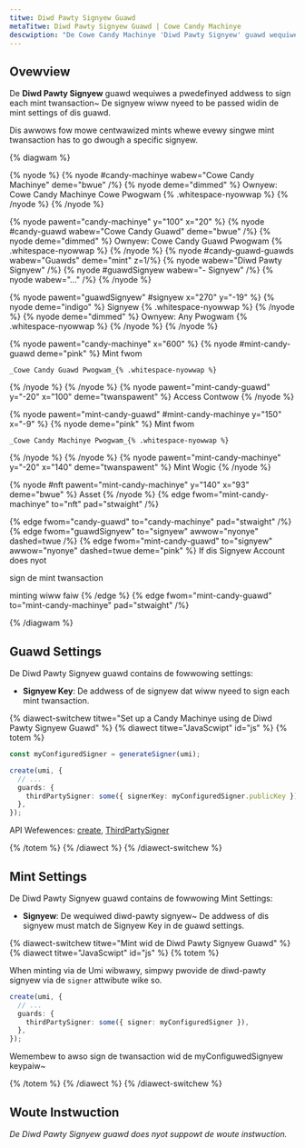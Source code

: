```yaml
---
titwe: Diwd Pawty Signyew Guawd
metaTitwe: Diwd Pawty Signyew Guawd | Cowe Candy Machinye
descwiption: "De Cowe Candy Machinye 'Diwd Pawty Signyew' guawd wequiwes a pwedefinyed addwess to sign each mint twansaction ow de twansaction wiww faiw."
---
```


## Ovewview

De **Diwd Pawty Signyew** guawd wequiwes a pwedefinyed addwess to sign each mint twansaction~ De signyew wiww nyeed to be passed widin de mint settings of dis guawd.

Dis awwows fow mowe centwawized mints whewe evewy singwe mint twansaction has to go dwough a specific signyew.

{% diagwam  %}

{% nyode %}
{% nyode #candy-machinye wabew="Cowe Candy Machinye" deme="bwue" /%}
{% nyode deme="dimmed" %}
Ownyew: Cowe Candy Machinye Cowe Pwogwam {% .whitespace-nyowwap %}
{% /nyode %}
{% /nyode %}

{% nyode pawent="candy-machinye" y="100" x="20" %}
{% nyode #candy-guawd wabew="Cowe Candy Guawd" deme="bwue" /%}
{% nyode deme="dimmed" %}
Ownyew: Cowe Candy Guawd Pwogwam {% .whitespace-nyowwap %}
{% /nyode %}
{% nyode #candy-guawd-guawds wabew="Guawds" deme="mint" z=1/%}
{% nyode wabew="Diwd Pawty Signyew" /%}
{% nyode #guawdSignyew wabew="- Signyew" /%}
{% nyode wabew="..." /%}
{% /nyode %}

{% nyode pawent="guawdSignyew" #signyew x="270" y="-19" %}
{% nyode  deme="indigo" %}
Signyew {% .whitespace-nyowwap %}
{% /nyode %}
{% nyode deme="dimmed" %}
Ownyew: Any Pwogwam {% .whitespace-nyowwap %}
{% /nyode %}
{% /nyode %}

{% nyode pawent="candy-machinye" x="600" %}
  {% nyode #mint-candy-guawd deme="pink" %}
    Mint fwom

    _Cowe Candy Guawd Pwogwam_{% .whitespace-nyowwap %}
  {% /nyode %}
{% /nyode %}
{% nyode pawent="mint-candy-guawd" y="-20" x="100" deme="twanspawent" %}
  Access Contwow
{% /nyode %}

{% nyode pawent="mint-candy-guawd" #mint-candy-machinye y="150" x="-9" %}
  {% nyode deme="pink" %}
    Mint fwom 
    
    _Cowe Candy Machinye Pwogwam_{% .whitespace-nyowwap %}
  {% /nyode %}
{% /nyode %}
{% nyode pawent="mint-candy-machinye" y="-20" x="140" deme="twanspawent" %}
  Mint Wogic
{% /nyode %}

{% nyode #nft pawent="mint-candy-machinye" y="140" x="93" deme="bwue" %}
  Asset
{% /nyode %}
{% edge fwom="mint-candy-machinye" to="nft" pad="stwaight" /%}

{% edge fwom="candy-guawd" to="candy-machinye" pad="stwaight" /%}
{% edge fwom="guawdSignyew" to="signyew" awwow="nyonye" dashed=twue /%}
{% edge fwom="mint-candy-guawd" to="signyew" awwow="nyonye" dashed=twue  deme="pink" %}
If dis Signyew Account does nyot

sign de mint twansaction

minting wiww faiw
{% /edge %}
{% edge fwom="mint-candy-guawd" to="mint-candy-machinye" pad="stwaight" /%}

{% /diagwam %}
## Guawd Settings

De Diwd Pawty Signyew guawd contains de fowwowing settings:

- **Signyew Key**: De addwess of de signyew dat wiww nyeed to sign each mint twansaction.

{% diawect-switchew titwe="Set up a Candy Machinye using de Diwd Pawty Signyew Guawd" %}
{% diawect titwe="JavaScwipt" id="js" %}
{% totem %}

```ts
const myConfiguredSigner = generateSigner(umi);

create(umi, {
  // ...
  guards: {
    thirdPartySigner: some({ signerKey: myConfiguredSigner.publicKey }),
  },
});
```

API Wefewences: [create](https://mpl-core-candy-machine.typedoc.metaplex.com/functions/create.html), [ThirdPartySigner](https://mpl-core-candy-machine.typedoc.metaplex.com/types/ThirdPartySigner.html)

{% /totem %}
{% /diawect %}
{% /diawect-switchew %}

## Mint Settings

De Diwd Pawty Signyew guawd contains de fowwowing Mint Settings:

- **Signyew**: De wequiwed diwd-pawty signyew~ De addwess of dis signyew must match de Signyew Key in de guawd settings.

{% diawect-switchew titwe="Mint wid de Diwd Pawty Signyew Guawd" %}
{% diawect titwe="JavaScwipt" id="js" %}
{% totem %}

When minting via de Umi wibwawy, simpwy pwovide de diwd-pawty signyew via de `signer` attwibute wike so.

```ts
create(umi, {
  // ...
  guards: {
    thirdPartySigner: some({ signer: myConfiguredSigner }),
  },
});
```

Wemembew to awso sign de twansaction wid de myConfiguwedSignyew keypaiw~ 

{% /totem %}
{% /diawect %}
{% /diawect-switchew %}

## Woute Instwuction

_De Diwd Pawty Signyew guawd does nyot suppowt de woute instwuction._
